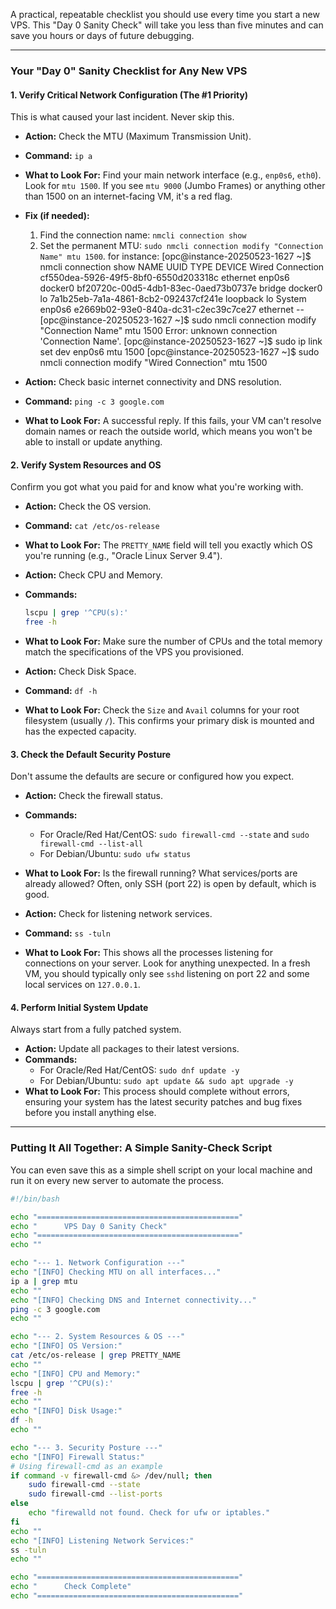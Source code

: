 A practical, repeatable checklist you should use every time you start a new VPS. This "Day 0 Sanity Check" will take you less than five minutes and can save you hours or days of future debugging.

---

### Your "Day 0" Sanity Checklist for Any New VPS

#### 1. Verify Critical Network Configuration (The #1 Priority)

This is what caused your last incident. Never skip this.

*   **Action:** Check the MTU (Maximum Transmission Unit).
*   **Command:** `ip a`
*   **What to Look For:** Find your main network interface (e.g., `enp0s6`, `eth0`). Look for `mtu 1500`. If you see `mtu 9000` (Jumbo Frames) or anything other than 1500 on an internet-facing VM, it's a red flag.
*   **Fix (if needed):**
    1.  Find the connection name: `nmcli connection show`
    2.  Set the permanent MTU: `sudo nmcli connection modify "Connection Name" mtu 1500`. for instance:
        [opc@instance-20250523-1627 ~]$ nmcli connection show
        NAME              UUID                                  TYPE      DEVICE
        Wired Connection  cf550dea-5926-49f5-8bf0-6550d203318c  ethernet  enp0s6
        docker0           bf20720c-00d5-4db1-83ec-0aed73b0737e  bridge    docker0
        lo                7a1b25eb-7a1a-4861-8cb2-092437cf241e  loopback  lo
        System enp0s6     e2669b02-93e0-840a-dc31-c2ec39c7ce27  ethernet  --
        [opc@instance-20250523-1627 ~]$ sudo nmcli connection modify "Connection Name" mtu 1500
        Error: unknown connection 'Connection Name'.
        [opc@instance-20250523-1627 ~]$ sudo ip link set dev enp0s6 mtu 1500
        [opc@instance-20250523-1627 ~]$ sudo nmcli connection modify "Wired Connection" mtu 1500

*   **Action:** Check basic internet connectivity and DNS resolution.
*   **Command:** `ping -c 3 google.com`
*   **What to Look For:** A successful reply. If this fails, your VM can't resolve domain names or reach the outside world, which means you won't be able to install or update anything.

#### 2. Verify System Resources and OS

Confirm you got what you paid for and know what you're working with.

*   **Action:** Check the OS version.
*   **Command:** `cat /etc/os-release`
*   **What to Look For:** The `PRETTY_NAME` field will tell you exactly which OS you're running (e.g., "Oracle Linux Server 9.4").

*   **Action:** Check CPU and Memory.
*   **Commands:**
    ```bash
    lscpu | grep '^CPU(s):'
    free -h
    ```
*   **What to Look For:** Make sure the number of CPUs and the total memory match the specifications of the VPS you provisioned.

*   **Action:** Check Disk Space.
*   **Command:** `df -h`
*   **What to Look For:** Check the `Size` and `Avail` columns for your root filesystem (usually `/`). This confirms your primary disk is mounted and has the expected capacity.

#### 3. Check the Default Security Posture

Don't assume the defaults are secure or configured how you expect.

*   **Action:** Check the firewall status.
*   **Commands:**
    *   For Oracle/Red Hat/CentOS: `sudo firewall-cmd --state` and `sudo firewall-cmd --list-all`
    *   For Debian/Ubuntu: `sudo ufw status`
*   **What to Look For:** Is the firewall running? What services/ports are already allowed? Often, only SSH (port 22) is open by default, which is good.

*   **Action:** Check for listening network services.
*   **Command:** `ss -tuln`
*   **What to Look For:** This shows all the processes listening for connections on your server. Look for anything unexpected. In a fresh VM, you should typically only see `sshd` listening on port 22 and some local services on `127.0.0.1`.

#### 4. Perform Initial System Update

Always start from a fully patched system.

*   **Action:** Update all packages to their latest versions.
*   **Commands:**
    *   For Oracle/Red Hat/CentOS: `sudo dnf update -y`
    *   For Debian/Ubuntu: `sudo apt update && sudo apt upgrade -y`
*   **What to Look For:** This process should complete without errors, ensuring your system has the latest security patches and bug fixes before you install anything else.

---

### Putting It All Together: A Simple Sanity-Check Script

You can even save this as a simple shell script on your local machine and run it on every new server to automate the process.

```bash
#!/bin/bash

echo "============================================="
echo "      VPS Day 0 Sanity Check"
echo "============================================="
echo ""

echo "--- 1. Network Configuration ---"
echo "[INFO] Checking MTU on all interfaces..."
ip a | grep mtu
echo ""
echo "[INFO] Checking DNS and Internet connectivity..."
ping -c 3 google.com
echo ""

echo "--- 2. System Resources & OS ---"
echo "[INFO] OS Version:"
cat /etc/os-release | grep PRETTY_NAME
echo ""
echo "[INFO] CPU and Memory:"
lscpu | grep '^CPU(s):'
free -h
echo ""
echo "[INFO] Disk Usage:"
df -h
echo ""

echo "--- 3. Security Posture ---"
echo "[INFO] Firewall Status:"
# Using firewall-cmd as an example
if command -v firewall-cmd &> /dev/null; then
    sudo firewall-cmd --state
    sudo firewall-cmd --list-ports
else
    echo "firewalld not found. Check for ufw or iptables."
fi
echo ""
echo "[INFO] Listening Network Services:"
ss -tuln
echo ""

echo "============================================="
echo "      Check Complete"
echo "============================================="
```
